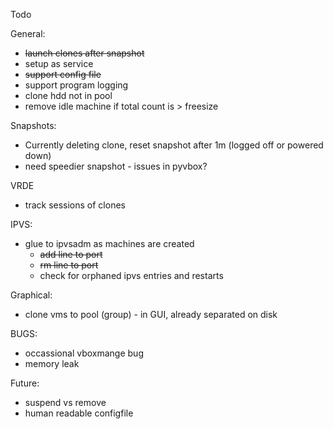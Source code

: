 Todo

General:
- ~~launch clones after snapshot~~
- setup as service
- ~~support config file~~
- support program logging
- clone hdd not in pool
- remove idle machine if total count is > freesize

Snapshots:
- Currently deleting clone, reset snapshot after 1m (logged off or powered down)
- need speedier snapshot - issues in pyvbox?

VRDE
- track sessions of clones

IPVS:
- glue to ipvsadm as machines are created
    - ~~add line to port~~
    - ~~rm line to port~~
    - check for orphaned ipvs entries and restarts

Graphical:
- clone vms to pool (group) - in GUI, already separated on disk


BUGS:
- occassional vboxmange bug
- memory leak


Future:
- suspend vs remove
- human readable configfile
